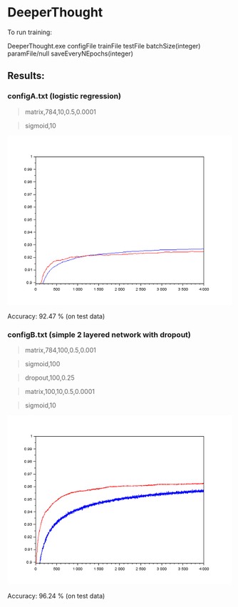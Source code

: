 # DeeperThought

To run training:

DeeperThought.exe configFile trainFile testFile batchSize(integer) paramFile/null saveEveryNEpochs(integer)

## Results:

### configA.txt (logistic regression)

> matrix,784,10,0.5,0.0001

> sigmoid,10

![graphA](./results/graphA.png)

Accuracy: 92.47 % (on test data)

### configB.txt (simple 2 layered network with dropout)

> matrix,784,100,0.5,0.001

> sigmoid,100

> dropout,100,0.25

> matrix,100,10,0.5,0.0001

> sigmoid,10

![graphB](./results/graphB.png)

Accuracy: 96.24 % (on test data)
